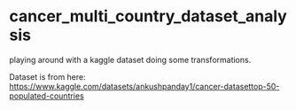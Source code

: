 # cancer_multi_country_dataset_analysis
playing around with a kaggle dataset doing some transformations. 

Dataset is from here: https://www.kaggle.com/datasets/ankushpanday1/cancer-datasettop-50-populated-countries


